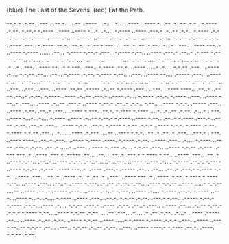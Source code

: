 (blue) The Last of the Sevens. (red) Eat the Path.

--.-.- .-.--. .---.. .--.-. ....-- ..---- ...-.. ..-... ..---- ..---- -...-- .-..-- .-.-.. -.---- .-.--. -.--.- -.---- ..---- ..---- -...-. .-.... -.---- ..---- .---.- .-..-- .-.-.. -.---- .-.--. -.--.- -.---- ..---- .-..-- .---.- ..---- .---.- .--..- ..---- -.--.. -.-.-- .-.--- .-.--. ..---- .---.. -.---- .--.-. .--.-. .-..-- -.---. ....-- .-..-- .-.--. .-...- ..---. ..---- ---..- ..---- -.---- ...... .--... -.---- -.--.- .---.. -.---- -.--.. ..---- .---.- .--..- .-.--- -.---- .---.. .-.... .-..-- .-.--. .-...- ..---. ..---- --...- .-.--. ....-- .---.. .-.... .-..-- .-.--. .-...- ..---. ..---- --...- -.---. .---.. -.---- .--.-. ..---- .....- .-.... -.-.-- .---.. ..---- .-.... -.-.-- .--... .--... -.---- .-.--. -.---- -.--.. ..---. ..---- --.... .----- .---.. ..---- .-..-- .---.. ..---- .-..-- .---.- ..---- -.-.-- .-.-.. .-.-.. ..---- .-..-. .----- .---.- .---.. ..---. ..---. ..---. ..---- .--.-- .----- .-..-- -.---- .---.. ..---. ..---- ----.. .--..- ..---- .--..- .-.--. -.---- ..---- .-..-- .---.- ..---- .-.... -.---- .--.-. -.---- ..---. ..---- ---..- .---.. ..---- .-..-- .---.- ..---- -.--.- .--..- .-.-.. -.--.. ..---- -.-.-. .----- .---.. ..---- .-.--. .--..- .---.. ..---- -.---. .--.-. -.---- -.---- ....-. .-..-- .-.--. .-...- ..---. ..---- -...-. .-.... -.---- ..---- .-..-- -.--.- -.---- ..---- -.--.. .--..- -.---- .---.- ..---- .-.--. .--..- .---.. ..---- -.-.-. .--.-. -.---- -.-.-- .-.-.- ..---- -.-.-. -.---- .-.--. -.---- -.-.-- .---.. .-.... ..---- .-.--- ....-- ..---- -.-.-. .--..- .--..- .---.. .---.- ..---. ..---- ----.. .--..- .---.. ..---- -.---- .----. -.---- .-.--. ..---- .---.. .-.... -.---- ..---- .---.- .-.--. .--..- .....- ..---. ..---- -..--- .-.... -.-.-- .---.. ..---- -.-.-- .-.--- ..---- ---..- ..---- .---.- .----- .--... .--... .--..- .---.- -.---- -.--.. ..---- .---.. .--..- ..---- -.--.. .--..- ..---- .-.--. .--..- .....- ..---. ..---- -..--- .-.... -.---- .--.-. -.---- ..---- -.-.-- .-.--- ..---- ---..- ..---- .---.- .----- .--... .--... .--..- .---.- -.---- -.--.. ..---- .---.. .--..- ..---- .-...- .--..- ..---. ..---- ---..- ..---- .-.--. -.---- -.---- -.--.. ..---- .---.. .--..- ..---- -.---. .-..-- .-.--. -.--.. ..---- -.-.-- ..---- .....- -.-.-- ....-- ..---- .--..- .----- .---.. ..---- .--..- -.---. ..---- .-.... -.---- .--.-. -.---- ..---. ..---- -...-. .-.... -.---- ..---- .---.. .--.-. -.-.-- .-.--. .---.- -.--.. .----- -.--.- -.---- .--.-. ..---- .-.... -.-.-- .---.- ..---- .-.--. .--..- .---.. ..---- .--... .-..-- -.--.- .-.-.- -.---- -.--.. ..---- -.-.-- .-.--. ....-- .---.. .-.... .-..-- .-.--. .-...- ..---- .----- .--... ..---- .-..-- .-.--. ..---- -.-.-- ..---- .....- -.---- -.---- .-.-.- ..---. ..---- ..---- --..-- -.-.-- .--... .---.. -.-.-- .-..-- .-.--. ..---. ..---- ----.- -.---- .--.-. .----. -.-.-- .-.--.